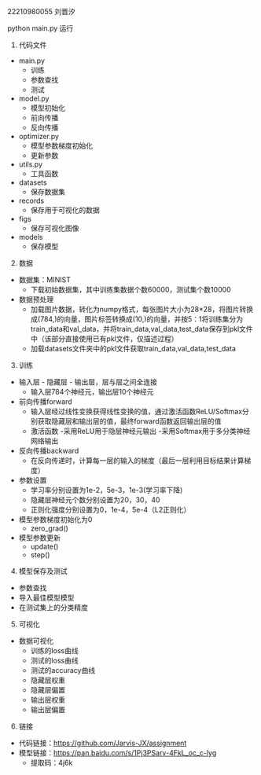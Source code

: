 22210980055 刘晋汐

python main.py 运行

1. 代码文件
- main.py
  - 训练
  - 参数查找
  - 测试
- model.py
  - 模型初始化
  - 前向传播
  - 反向传播
- optimizer.py
  - 模型参数梯度初始化
  - 更新参数
- utils.py
  - 工具函数
- datasets
  - 保存数据集
- records
  - 保存用于可视化的数据
- figs
  - 保存可视化图像
- models
  - 保存模型
2. 数据
- 数据集：MINIST
  - 下载初始数据集，其中训练集数据个数60000，测试集个数10000
- 数据预处理
  - 加载图片数据，转化为numpy格式，每张图片大小为28*28，将图片转换成(784,)的向量，图片标签转换成(10,)的向量，并按5：1将训练集分为train_data和val_data，并将train_data,val_data,test_data保存到pkl文件中（该部分直接使用已有pkl文件，仅描述过程）
  - 加载datasets文件夹中的pkl文件获取train_data,val_data,test_data

3. 训练
- 输入层 - 隐藏层 - 输出层，层与层之间全连接
  - 输入层784个神经元，输出层10个神经元
- 前向传播forward
  - 输入层经过线性变换获得线性变换的值，通过激活函数ReLU/Softmax分别获取隐藏层和输出层的值，最终forward函数返回输出层的值
  - 激活函数
    -采用ReLU用于隐层神经元输出
    -采用Softmax用于多分类神经网络输出
- 反向传播backward
  - 在反向传递时，计算每一层的输入的梯度（最后一层利用目标结果计算梯度）
- 参数设置
  - 学习率分别设置为1e-2，5e-3，1e-3(学习率下降)
  - 隐藏层神经元个数分别设置为20，30，40
  - 正则化强度分别设置为0，1e-4，5e-4（L2正则化）
- 模型参数梯度初始化为0
  - zero_grad()
- 模型参数更新
  - update()
  - step()
4. 模型保存及测试
- 参数查找
- 导入最佳模型模型
- 在测试集上的分类精度

5. 可视化
- 数据可视化
  - 训练的loss曲线
  - 测试的loss曲线
  - 测试的accuracy曲线
  - 隐藏层权重
  - 隐藏层偏置
  - 输出层权重
  - 输出层偏置
6. 链接
- 代码链接：https://github.com/Jarvis-JX/assignment
- 模型链接：https://pan.baidu.com/s/1Pj3PSarv-4FkL_oc_c-lyg
  - 提取码：4j6k
